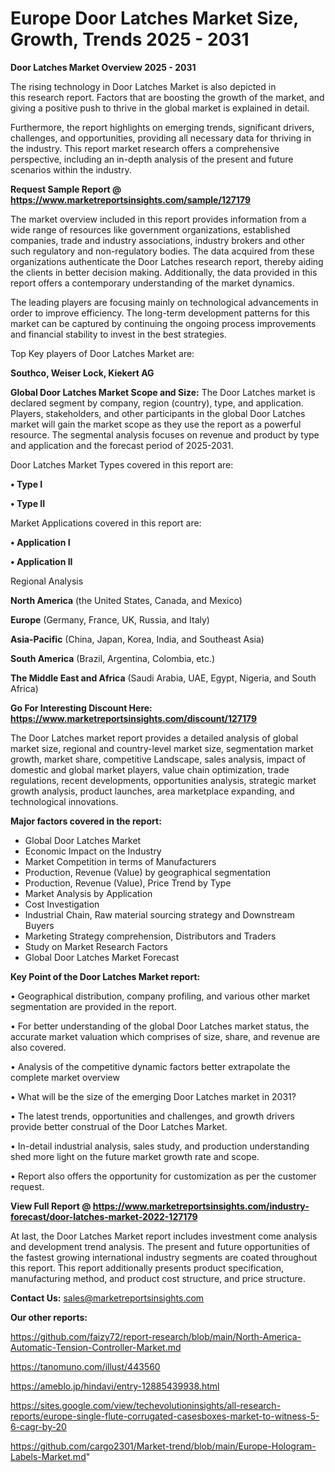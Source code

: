  # Europe Door Latches Market Size, Growth, Trends 2025 - 2031

<Strong> Door Latches Market Overview 2025 - 2031</strong>

The rising technology in Door Latches Market is also depicted in this research report. Factors that are boosting the growth of the market, and giving a positive push to thrive in the global market is explained in detail.

Furthermore, the report highlights on emerging trends, significant drivers, challenges, and opportunities, providing all necessary data for thriving in the industry. This report market research offers a comprehensive perspective, including an in-depth analysis of the present and future scenarios within the industry.

<strong>Request Sample Report @ <a href=https://www.marketreportsinsights.com/sample/127179>https://www.marketreportsinsights.com/sample/127179</a></strong>

The market overview included in this report provides information from a wide range of resources like government organizations, established companies, trade and industry associations, industry brokers and other such regulatory and non-regulatory bodies. The data acquired from these organizations authenticate the Door Latches research report, thereby aiding the clients in better decision making. Additionally, the data provided in this report offers a contemporary understanding of the market dynamics.

The leading players are focusing mainly on technological advancements in order to improve efficiency. The long-term development patterns for this market can be captured by continuing the ongoing process improvements and financial stability to invest in the best strategies.

Top Key players of Door Latches Market are:

<strong>Southco, Weiser Lock, Kiekert AG</strong>

<strong><b>Global Door Latches Market Scope and Size:</b></strong>
The Door Latches market is declared segment by company, region (country), type, and application. Players, stakeholders, and other participants in the global Door Latches market will gain the market scope as they use the report as a powerful resource. The segmental analysis focuses on revenue and product by type and application and the forecast period of 2025-2031.

Door Latches Market Types covered in this report are:

<strong>• Type I

• Type II</strong>

Market Applications covered in this report are:

<strong>• Application I

• Application II</strong> 

Regional Analysis

<strong>North America</strong> (the United States, Canada, and Mexico)

<strong>Europe</strong> (Germany, France, UK, Russia, and Italy)

<strong>Asia-Pacific</strong> (China, Japan, Korea, India, and Southeast Asia)

<strong>South America</strong> (Brazil, Argentina, Colombia, etc.)

<strong>The Middle East and Africa</strong> (Saudi Arabia, UAE, Egypt, Nigeria, and South Africa)

<strong>Go For Interesting Discount Here: <a href=https://www.marketreportsinsights.com/discount/127179>https://www.marketreportsinsights.com/discount/127179</a></strong>

The Door Latches market report provides a detailed analysis of global market size, regional and country-level market size, segmentation market growth, market share, competitive Landscape, sales analysis, impact of domestic and global market players, value chain optimization, trade regulations, recent developments, opportunities analysis, strategic market growth analysis, product launches, area marketplace expanding, and technological innovations.

<strong><b>Major factors covered in the report:</b></strong>
<ul>
  <li>Global Door Latches Market </li>
  <li>Economic Impact on the Industry</li>
  <li>Market Competition in terms of Manufacturers</li>
  <li>Production, Revenue (Value) by geographical segmentation</li>
  <li>Production, Revenue (Value), Price Trend by Type</li>
  <li>Market Analysis by Application</li>
  <li>Cost Investigation</li>
  <li>Industrial Chain, Raw material sourcing strategy and Downstream Buyers</li>
  <li>Marketing Strategy comprehension, Distributors and Traders</li>
  <li>Study on Market Research Factors</li>
  <li>Global Door Latches Market Forecast</li>
</ul>

<strong><b>Key Point of the Door Latches Market report:</b></strong>

• Geographical distribution, company profiling, and various other market segmentation are provided in the report.

• For better understanding of the global Door Latches market status, the accurate market valuation which comprises of size, share, and revenue are also covered.

• Analysis of the competitive dynamic factors better extrapolate the complete market overview

• What will be the size of the emerging Door Latches market in 2031?

• The latest trends, opportunities and challenges, and growth drivers provide better construal of the Door Latches Market.

• In-detail industrial analysis, sales study, and production understanding shed more light on the future market growth rate and scope.

• Report also offers the opportunity for customization as per the customer request.

<strong><b>View Full Report @ <a href=https://www.marketreportsinsights.com/industry-forecast/door-latches-market-2022-127179>https://www.marketreportsinsights.com/industry-forecast/door-latches-market-2022-127179</a></b></strong>


At last, the Door Latches Market report includes investment come analysis and development trend analysis. The present and future opportunities of the fastest growing international industry segments are coated throughout this report. This report additionally presents product specification, manufacturing method, and product cost structure, and price structure.

<strong>Contact Us:</strong>
sales@marketreportsinsights.com

<strong>Our other reports:</strong>

<a href=https://github.com/faizy72/report-research/blob/main/North-America-Automatic-Tension-Controller-Market.md>https://github.com/faizy72/report-research/blob/main/North-America-Automatic-Tension-Controller-Market.md</a>

<a href=https://tanomuno.com/illust/443560>https://tanomuno.com/illust/443560</a>

<a href=https://ameblo.jp/hindavi/entry-12885439938.html>https://ameblo.jp/hindavi/entry-12885439938.html</a>

<a href=https://sites.google.com/view/techevolutioninsights/all-research-reports/europe-single-flute-corrugated-casesboxes-market-to-witness-5-6-cagr-by-20>https://sites.google.com/view/techevolutioninsights/all-research-reports/europe-single-flute-corrugated-casesboxes-market-to-witness-5-6-cagr-by-20</a>

<a href=https://github.com/cargo2301/Market-trend/blob/main/Europe-Hologram-Labels-Market.md>https://github.com/cargo2301/Market-trend/blob/main/Europe-Hologram-Labels-Market.md</a>"
